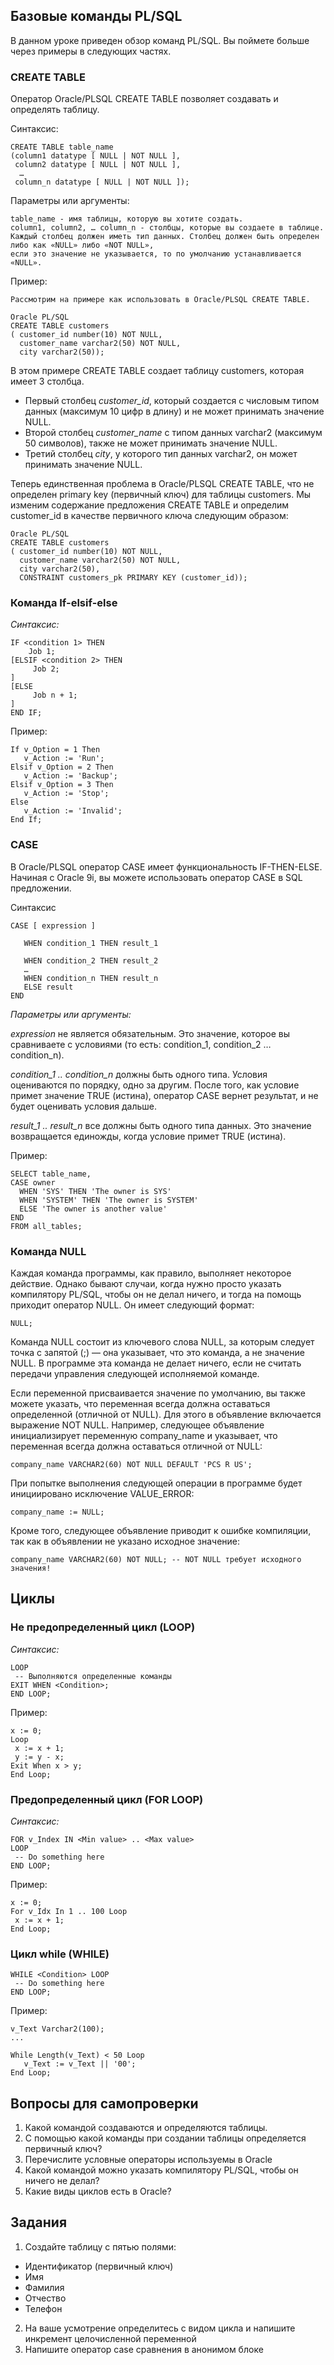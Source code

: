## Базовые команды PL/SQL

В данном уроке приведен обзор команд PL/SQL. Вы поймете больше через примеры в следующих частях.

### CREATE TABLE

Оператор Oracle/PLSQL CREATE TABLE позволяет создавать и определять таблицу.

Синтаксис:
```
CREATE TABLE table_name
(column1 datatype [ NULL | NOT NULL ],
 column2 datatype [ NULL | NOT NULL ],
  …
 column_n datatype [ NULL | NOT NULL ]);
```
Параметры или аргументы:
```
table_name - имя таблицы, которую вы хотите создать.
column1, column2, … column_n - столбцы, которые вы создаете в таблице. 
Каждый столбец должен иметь тип данных. Столбец должен быть определен либо как «NULL» либо «NOT NULL», 
если это значение не указывается, то по умолчанию устанавливается «NULL».
```
Пример:
```
Рассмотрим на примере как использовать в Oracle/PLSQL CREATE TABLE.

Oracle PL/SQL
CREATE TABLE customers
( customer_id number(10) NOT NULL,
  customer_name varchar2(50) NOT NULL,
  city varchar2(50));
```
В этом примере CREATE TABLE создает таблицу customers, которая имеет 3 столбца.

- Первый столбец _customer_id_, который создается с числовым типом данных (максимум 10 цифр в длину) 
и не может принимать значение NULL.
- Второй столбец _customer_name_ с типом данных varchar2 (максимум 50 символов), также не может принимать значение NULL.
- Третий столбец _city_, у которого тип данных varchar2, он может принимать значение NULL.

Теперь единственная проблема в Oracle/PLSQL CREATE TABLE, что не определен primary key (первичный ключ) для таблицы customers. Мы изменим содержание предложения CREATE TABLE и определим customer_id в качестве первичного ключа следующим образом:
```
Oracle PL/SQL
CREATE TABLE customers
( customer_id number(10) NOT NULL,
  customer_name varchar2(50) NOT NULL,
  city varchar2(50),
  CONSTRAINT customers_pk PRIMARY KEY (customer_id));
```

### Команда If-elsif-else

_Синтаксис:_

```
IF <condition 1> THEN
    Job 1;
[ELSIF <condition 2> THEN
     Job 2;
]
[ELSE
     Job n + 1;
]
END IF;
```

Пример:

```
If v_Option = 1 Then
   v_Action := 'Run';
Elsif v_Option = 2 Then
   v_Action := 'Backup';
Elsif v_Option = 3 Then
   v_Action := 'Stop';
Else
   v_Action := 'Invalid';
End If;
```

### CASE

В Oracle/PLSQL оператор CASE имеет функциональность IF-THEN-ELSE. Начиная с Oracle 9i, вы можете использовать оператор CASE в SQL предложении.

Синтаксис
```
CASE [ expression ]

   WHEN condition_1 THEN result_1

   WHEN condition_2 THEN result_2
   …
   WHEN condition_n THEN result_n
   ELSE result
END
```

_Параметры или аргументы:_

_expression_ не является обязательным. 
Это значение, которое вы сравниваете с условиями (то есть: condition_1, condition_2 … condition_n).

_condition_1 .. condition_n_ должны быть одного типа. Условия оцениваются по порядку, одно за другим. 
После того, как условие примет значение TRUE (истина), оператор CASE вернет результат, и не будет оценивать условия дальше.

_result_1 .. result_n_ все должны быть одного типа данных. 
Это значение возвращается единожды, когда условие примет TRUE (истина).

Пример:

```
SELECT table_name,
CASE owner
  WHEN 'SYS' THEN 'The owner is SYS'
  WHEN 'SYSTEM' THEN 'The owner is SYSTEM'
  ELSE 'The owner is another value'
END
FROM all_tables;
```

### Команда NULL
Каждая команда программы, как правило, выполняет некоторое действие. Однако бывают
случаи, когда нужно просто указать компилятору PL/SQL, чтобы он не делал ничего, и тогда на помощь приходит оператор NULL. 
Он имеет следующий формат:
```
NULL;
```
Команда NULL состоит из ключевого слова NULL,  за которым следует точка с запятой (;) — она указывает, 
что это команда, а не значение NULL. В программе эта команда не делает ничего, если не считать передачи 
управления следующей исполняемой команде.

Если переменной присваивается значение по умолчанию, вы также можете указать, что переменная всегда должна оставаться определенной (отличной от NULL). Для этого в объявление включается выражение NOT NULL. Например, следующее объявление инициализирует переменную company_name и указывает, что переменная всегда должна оставаться отличной от NULL:
```
company_name VARCHAR2(60) NOT NULL DEFAULT 'PCS R US';
```
При попытке выполнения следующей операции в программе будет инициировано исключение VALUE_ERROR:
```
company_name := NULL;
```
Кроме того, следующее объявление приводит к ошибке компиляции, так как в объявлении не указано исходное значение:
```
company_name VARCHAR2(60) NOT NULL; -- NOT NULL требует исходного значения!
```

## Циклы

### Не предопределенный цикл (LOOP)

_Синтаксис:_

```
LOOP
 -- Выполняются определенные команды
EXIT WHEN <Condition>;
END LOOP;
```

Пример:

```
x := 0;
Loop
 x := x + 1;
 y := y - x;
Exit When x > y;
End Loop;
```

### Предопределенный цикл (FOR LOOP)

_Синтаксис:_

```
FOR v_Index IN <Min value> .. <Max value>
LOOP
 -- Do something here
END LOOP;
```

Пример:

```
x := 0;
For v_Idx In 1 .. 100 Loop
 x := x + 1;
End Loop;
```

### Цикл while (WHILE)

```
WHILE <Condition> LOOP
 -- Do something here
END LOOP;
```

Пример:

```
v_Text Varchar2(100);
...
 
While Length(v_Text) < 50 Loop
   v_Text := v_Text || '00';
End Loop;
```

## Вопросы для самопроверки
1. Какой командой создаваются и определяются таблицы.
2. С помощью какой команды при создании таблицы определяется первичный ключ?
3. Перечислите условные операторы используемы в Oracle
4. Какой командой можно указать компилятору PL/SQL, чтобы он ничего не делал?
5. Какие виды циклов есть в Oracle?

## Задания
1. Создайте таблицу с пятью полями:
- Идентификатор (первичный ключ)
- Имя
- Фамилия
- Отчество
- Телефон

2. На ваше усмотрение определитесь с видом цикла и напишите инкремент целочисленной переменной
3. Напишите оператор case сравнения в анонимом блоке
